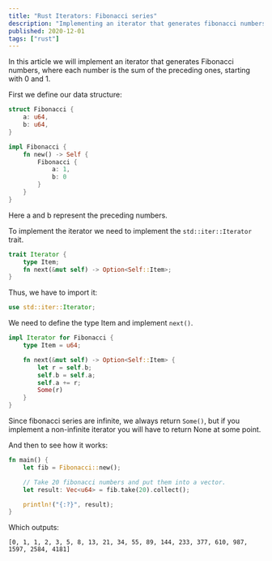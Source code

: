 ```yaml
---
title: "Rust Iterators: Fibonacci series"
description: "Implementing an iterator that generates fibonacci numbers."
published: 2020-12-01
tags: ["rust"]
---
```


In this article we will implement an iterator that generates Fibonacci numbers,
where each number is the sum of the preceding ones, starting with 0 and 1.

First we define our data structure:

```rust
struct Fibonacci {
    a: u64,
    b: u64,
}

impl Fibonacci {
    fn new() -> Self {
        Fibonacci {
            a: 1,
            b: 0
        }
    }
}
```

Here a and b represent the preceding numbers.

To implement the iterator we need to implement the `std::iter::Iterator` trait.

```rust
trait Iterator {
    type Item;
    fn next(&mut self) -> Option<Self::Item>;
}
```

Thus, we have to import it:

```rust
use std::iter::Iterator;
```

We need to define the type Item and implement `next()`.

```rust
impl Iterator for Fibonacci {
    type Item = u64;

    fn next(&mut self) -> Option<Self::Item> {
        let r = self.b;
        self.b = self.a;
        self.a += r;
        Some(r)
    }
}
```

Since fibonacci series are infinite, we always return `Some()`, but if you implement a non-infinite iterator you will have to return None at some point.

And then to see how it works:

```rust
fn main() {
    let fib = Fibonacci::new();

	// Take 20 fibonacci numbers and put them into a vector.
    let result: Vec<u64> = fib.take(20).collect();

    println!("{:?}", result);
}
```

Which outputs:

```
[0, 1, 1, 2, 3, 5, 8, 13, 21, 34, 55, 89, 144, 233, 377, 610, 987, 1597, 2584, 4181]
```
